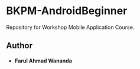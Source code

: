# BKPM-AndroidBeginner
Repository for Workshop Mobile Application Course.

## Author
* #### Farul Ahmad Wananda
